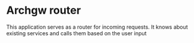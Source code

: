 # Archgw router

This application serves as a router for incoming requests.
It knows about existing services and calls them based on the user input